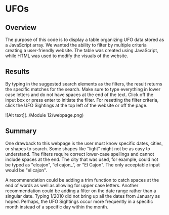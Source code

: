 # UFOs

## Overview
The purpose of this code is to display a table organizing UFO data stored as a JavaScript array. We wanted the ability to filter by multiple criteria creating a user-friendly website. The table was created using JavaScript, while HTML was used to modify the visuals of the website.

## Results
By typing in the suggested search elements as the filters, the result returns the specific matches for the search. Make sure to type everything in lower case letters and do not have spaces at the end of the text. Click off the input box or press enter to initiate the filter. For resetting the filter criteria, click the UFO Sightings at the top left of the website or off the page.

![Alt text](../Module 12/webpage.png)

## Summary
One drawback to this webpage is the user must know specific dates, cities, or shapes to search. Some shapes like "light" might not be as easy to understand. The filters require correct lower-case spellings and cannot include spaces at the end. The city that was used, for example, could not be typed as "elcajon", “el cajon_”, or "El Cajon". The only acceptable input would be "el cajon".

A recommendation could be adding a trim function to catch spaces at the end of words as well as allowing for upper case letters. Another recommendation could be adding a filter on the date range rather than a singular date. Typing 1/2010 did not bring up all the dates from January as hoped. Perhaps, the UFO Sightings occur more frequently in a specific month instead of a specific day within the month.
